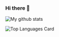 ### Hi there 👋

![My github stats](https://github-readme-stats.vercel.app/api?username=mohandere&show_icons=true&show_icons=true&count_private=true)

![Top Languages Card](https://github-readme-stats.vercel.app/api/top-langs/?username=mohandere&layout=compact)
